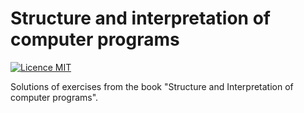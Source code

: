 # Structure and interpretation of computer programs
[![Licence MIT](https://img.shields.io/badge/license-MIT-blue.svg)](https://opensource.org/licenses/MIT)

Solutions of exercises from the book "Structure and Interpretation of computer programs".


